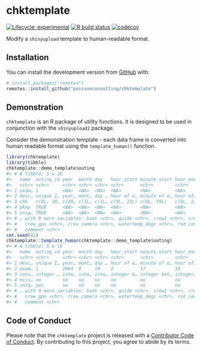 
<!-- README.md is generated from README.Rmd. Please edit that file -->

# chktemplate

<!-- badges: start -->

[![Lifecycle:
experimental](https://img.shields.io/badge/lifecycle-experimental-orange.svg)](https://www.tidyverse.org/lifecycle/#experimental)
[![R build
status](https://github.com/poissonconsulting/chktemplate/workflows/R-CMD-check/badge.svg)](https://github.com/poissonconsulting/chktemplate/actions)
[![codecov](https://codecov.io/gh/poissonconsulting/chktemplate/branch/master/graph/badge.svg?token=FR6YQNTZF3)](https://codecov.io/gh/poissonconsulting/chktemplate)
<!-- badges: end -->

Modify a `shinyupload` template to human-readable format.

## Installation

You can install the development version from
[GitHub](https://github.com/poissonconsulting/chktemplate) with:

``` r
# install.packages("remotes")
remotes::install_github("poissonconsulting/chktemplate")
```

## Demonstration

`chktemplate` is an R package of utility functions. It is designed to be
used in conjunction with the `shinyupload2` package.

Consider the demonstration template - each data frame is converted into
human readable format using the `template_human()` function.

``` r
library(chktemplate)
library(tibble)
chktemplate::demo_template$outing
#> # A tibble: 5 x 18
#>   name  outing_id year  month day   hour_start minute_start hour_end minute_end
#>   <chr> <chr>     <chr> <chr> <chr> <chr>      <chr>        <chr>    <chr>     
#> 1 exam… 1         <NA>  <NA>  <NA>  <NA>       <NA>         <NA>     <NA>      
#> 2 desc… unique I… year… mont… day … hour of o… minute of o… hour of… minute of…
#> 3 chk   c(0L, 10… c(20… c(1L… c(1L… c(0L, 23L) c(0L, 59L)   c(0L, 2… c(0L, 59L)
#> 4 pkey  TRUE      <NA>  <NA>  <NA>  <NA>       <NA>         <NA>     <NA>      
#> 5 uniq… TRUE      <NA>  <NA>  <NA>  <NA>       <NA>         <NA>     <NA>      
#> # … with 9 more variables: boat <chr>, guide <chr>, crew1 <chr>, crew2 <chr>,
#> #   crew_gps <chr>, crew_camera <chr>, watertemp_degc <chr>, rod_count <chr>,
#> #   comment <chr>
set.seed(42)
chktemplate::template_human(chktemplate::demo_template$outing)
#> # A tibble: 5 x 18
#>   name  outing_id year  month day   hour_start minute_start hour_end minute_end
#>   <chr> <chr>     <chr> <chr> <chr> <chr>      <chr>        <chr>    <chr>     
#> 1 desc… unique I… year… mont… day … hour of o… minute of o… hour of… minute of…
#> 2 exam… 1         2064  9     10    3          17           16       46        
#> 3 cons… integer … inte… inte… inte… integer b… integer bet… integer… integer b…
#> 4 miss… no        no    no    no    no         no           no       no        
#> 5 uniq… yes       no    no    no    no         no           no       no        
#> # … with 9 more variables: boat <chr>, guide <chr>, crew1 <chr>, crew2 <chr>,
#> #   crew_gps <chr>, crew_camera <chr>, watertemp_degc <chr>, rod_count <chr>,
#> #   comment <chr>
```

## Code of Conduct

Please note that the `chktemplate` project is released with a
[Contributor Code of
Conduct](https://contributor-covenant.org/version/2/0/CODE_OF_CONDUCT.html).
By contributing to this project, you agree to abide by its terms.
